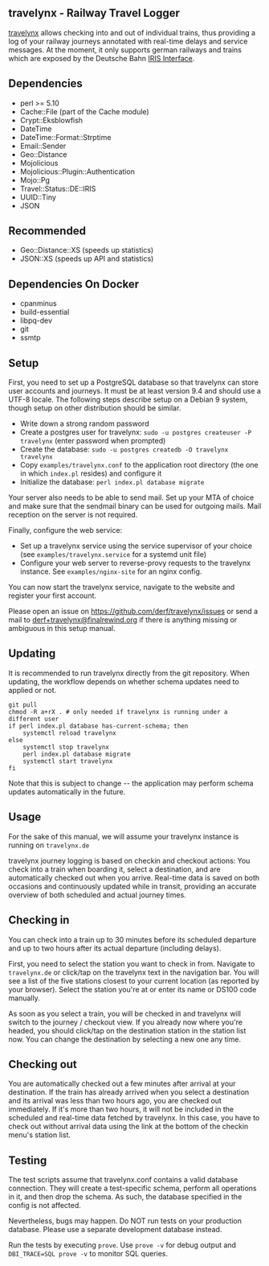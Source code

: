 travelynx - Railway Travel Logger
---

[travelynx](https://finalrewind.org/projects/travelynx/) allows checking into
and out of individual trains, thus providing a log of your railway journeys
annotated with real-time delays and service messages. At the moment, it only
supports german railways and trains which are exposed by the Deutsche Bahn
[IRIS Interface](https://finalrewind.org/projects/Travel-Status-DE-IRIS/).

Dependencies
---

 * perl >= 5.10
 * Cache::File (part of the Cache module)
 * Crypt::Eksblowfish
 * DateTime
 * DateTime::Format::Strptime
 * Email::Sender
 * Geo::Distance
 * Mojolicious
 * Mojolicious::Plugin::Authentication
 * Mojo::Pg
 * Travel::Status::DE::IRIS
 * UUID::Tiny
 * JSON

Recommended
---

 * Geo::Distance::XS (speeds up statistics)
 * JSON::XS (speeds up API and statistics)

Dependencies On Docker
---

 * cpanminus
 * build-essential
 * libpq-dev
 * git
 * ssmtp

Setup
---

First, you need to set up a PostgreSQL database so that travelynx can store
user accounts and journeys. It must be at least version 9.4 and should use a
UTF-8 locale. The following steps describe setup on a Debian 9 system, though
setup on other distribution should be similar.

* Write down a strong random password
* Create a postgres user for travelynx: `sudo -u postgres createuser -P travelynx`
  (enter password when prompted)
* Create the database: `sudo -u postgres createdb -O travelynx travelynx`
* Copy `examples/travelynx.conf` to the application root directory
  (the one in which `index.pl` resides) and configure it
* Initialize the database: `perl index.pl database migrate`

Your server also needs to be able to send mail. Set up your MTA of choice and
make sure that the sendmail binary can be used for outgoing mails. Mail
reception on the server is not required.

Finally, configure the web service:

* Set up a travelynx service using the service supervisor of your choice
  (see `examples/travelynx.service` for a systemd unit file)
* Configure your web server to reverse-provy requests to the travelynx
  instance. See `examples/nginx-site` for an nginx config.

You can now start the travelynx service, navigate to the website and register
your first account.

Please open an issue on <https://github.com/derf/travelynx/issues> or send a
mail to derf+travelynx@finalrewind.org if there is anything missing or
ambiguous in this setup manual.

Updating
---

It is recommended to run travelynx directly from the git repository. When
updating, the workflow depends on whether schema updates need to applied
or not.

```
git pull
chmod -R a+rX . # only needed if travelynx is running under a different user
if perl index.pl database has-current-schema; then
    systemctl reload travelynx
else
    systemctl stop travelynx
    perl index.pl database migrate
    systemctl start travelynx
fi
```

Note that this is subject to change -- the application may perform schema
updates automatically in the future.

Usage
---

For the sake of this manual, we will assume your travelynx instance is running
on `travelynx.de`

travelynx journey logging is based on checkin and checkout actions: You check
into a train when boarding it, select a destination, and are automatically
checked out when you arrive. Real-time data is saved on both occasions and
continuously updated while in transit, providing an accurate overview of both
scheduled and actual journey times.

## Checking in

You can check into a train up to 30 minutes before its scheduled departure and
up to two hours after its actual departure (including delays).

First, you need to select the station you want to check in from.
Navigate to `travelynx.de` or click/tap on the travelynx text in the navigation
bar. You will see a list of the five stations closest to your current location
(as reported by your browser). Select the station you're at or enter its
name or DS100 code manually.

As soon as you select a train, you will be checked in and travelynx will switch
to the journey / checkout view. If you already now where you're headed, you
should click/tap on the destination station in the station list now. You can
change the destination by selecting a new one any time.

## Checking out

You are automatically checked out a few minutes after arrival at your
destination. If the train has already arrived when you select a destination and
its arrival was less than two hours ago, you are checked out immediately.  If
it's more than two hours, it will not be included in the scheduled and
real-time data fetched by travelynx. In this case, you have to check out
without arrival data using the link at the bottom of the checkin menu's station
list.

Testing
---

The test scripts assume that travelynx.conf contains a valid database
connection. They will create a test-specific schema, perform all operations in
it, and then drop the schema. As such, the database specified in the config is
not affected.

Nevertheless, bugs may happen. Do NOT run tests on your production database.
Please use a separate development database instead.

Run the tests by executing `prove`. Use `prove -v` for debug output and
`DBI_TRACE=SQL prove -v` to monitor SQL queries.

